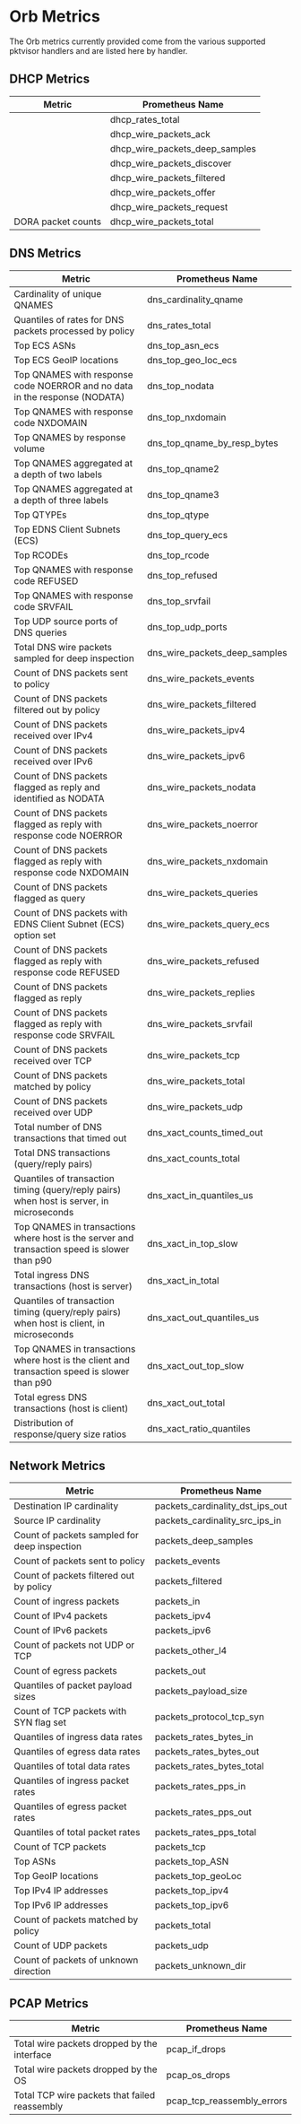 # Orb Metrics

The Orb metrics currently provided come from the various supported pktvisor handlers and are listed here by handler.

## DHCP Metrics

| Metric             | Prometheus Name                    |
| ------------------ | ---------------------------------- |
|                    | dhcp\_rates\_total                 |
|                    | dhcp\_wire\_packets\_ack           |
|                    | dhcp\_wire\_packets\_deep\_samples |
|                    | dhcp\_wire\_packets\_discover      |
|                    | dhcp\_wire\_packets\_filtered      |
|                    | dhcp\_wire\_packets\_offer         |
|                    | dhcp\_wire\_packets\_request       |
| DORA packet counts | dhcp\_wire\_packets\_total         |

## DNS Metrics

| Metric                                                                                       | Prometheus Name                   |
| -------------------------------------------------------------------------------------------- | --------------------------------- |
| Cardinality of unique QNAMES                                                                 | dns\_cardinality\_qname           |
| Quantiles of rates for DNS packets processed by policy                                       | dns\_rates\_total                 |
| Top ECS ASNs                                                                                 | dns\_top\_asn\_ecs                |
| Top ECS GeoIP locations                                                                      | dns\_top\_geo\_loc\_ecs           |
| Top QNAMES with response code NOERROR and no data in the response (NODATA)                   | dns\_top\_nodata                  |
| Top QNAMES with response code NXDOMAIN                                                       | dns\_top\_nxdomain                |
| Top QNAMES by response volume                                                                | dns\_top\_qname\_by\_resp\_bytes  |
| Top QNAMES aggregated at a depth of two labels                                               | dns\_top\_qname2                  |
| Top QNAMES aggregated at a depth of three labels                                             | dns\_top\_qname3                  |
| Top QTYPEs                                                                                   | dns\_top\_qtype                   |
| Top EDNS Client Subnets (ECS)                                                                | dns\_top\_query\_ecs              |
| Top RCODEs                                                                                   | dns\_top\_rcode                   |
| Top QNAMES with response code REFUSED                                                        | dns\_top\_refused                 |
| Top QNAMES with response code SRVFAIL                                                        | dns\_top\_srvfail                 |
| Top UDP source ports of DNS queries                                                          | dns\_top\_udp\_ports              |
| Total DNS wire packets sampled for deep inspection                                           | dns\_wire\_packets\_deep\_samples |
| Count of DNS packets sent to policy                                                          | dns\_wire\_packets\_events        |
| Count of DNS packets filtered out by policy                                                  | dns\_wire\_packets\_filtered      |
| Count of DNS packets received over IPv4                                                      | dns\_wire\_packets\_ipv4          |
| Count of DNS packets received over IPv6                                                      | dns\_wire\_packets\_ipv6          |
| Count of DNS packets flagged as reply and identified as NODATA                               | dns\_wire\_packets\_nodata        |
| Count of DNS packets flagged as reply with response code NOERROR                             | dns\_wire\_packets\_noerror       |
| Count of DNS packets flagged as reply with response code NXDOMAIN                            | dns\_wire\_packets\_nxdomain      |
| Count of DNS packets flagged as query                                                        | dns\_wire\_packets\_queries       |
| Count of DNS packets with EDNS Client Subnet (ECS) option set                                | dns\_wire\_packets\_query\_ecs    |
| Count of DNS packets flagged as reply with response code REFUSED                             | dns\_wire\_packets\_refused       |
| Count of DNS packets flagged as reply                                                        | dns\_wire\_packets\_replies       |
| Count of DNS packets flagged as reply with response code SRVFAIL                             | dns\_wire\_packets\_srvfail       |
| Count of DNS packets received over TCP                                                       | dns\_wire\_packets\_tcp           |
| Count of DNS packets matched by policy                                                       | dns\_wire\_packets\_total         |
| Count of DNS packets received over UDP                                                       | dns\_wire\_packets\_udp           |
| Total number of DNS transactions that timed out                                              | dns\_xact\_counts\_timed\_out     |
| Total DNS transactions (query/reply pairs)                                                   | dns\_xact\_counts\_total          |
| Quantiles of transaction timing (query/reply pairs) when host is server, in microseconds     | dns\_xact\_in\_quantiles\_us      |
| Top QNAMES in transactions where host is the server and transaction speed is slower than p90 | dns\_xact\_in\_top\_slow          |
| Total ingress DNS transactions (host is server)                                              | dns\_xact\_in\_total              |
| Quantiles of transaction timing (query/reply pairs) when host is client, in microseconds     | dns\_xact\_out\_quantiles\_us     |
| Top QNAMES in transactions where host is the client and transaction speed is slower than p90 | dns\_xact\_out\_top\_slow         |
| Total egress DNS transactions (host is client)                                               | dns\_xact\_out\_total             |
| Distribution of response/query size ratios                                                   | dns\_xact\_ratio\_quantiles       |

## Network Metrics

| Metric                                       | Prometheus Name                     |
| -------------------------------------------- | ----------------------------------- |
| Destination IP cardinality                   | packets\_cardinality\_dst\_ips\_out |
| Source IP cardinality                        | packets\_cardinality\_src\_ips\_in  |
| Count of packets sampled for deep inspection | packets\_deep\_samples              |
| Count of packets sent to policy              | packets\_events                     |
| Count of packets filtered out by policy      | packets\_filtered                   |
| Count of ingress packets                     | packets\_in                         |
| Count of IPv4 packets                        | packets\_ipv4                       |
| Count of IPv6 packets                        | packets\_ipv6                       |
| Count of packets not UDP or TCP              | packets\_other\_l4                  |
| Count of egress packets                      | packets\_out                        |
| Quantiles of packet payload sizes            | packets\_payload\_size              |
| Count of TCP packets with SYN flag set       | packets\_protocol\_tcp\_syn         |
| Quantiles of ingress data rates              | packets\_rates\_bytes\_in           |
| Quantiles of egress data rates               | packets\_rates\_bytes\_out          |
| Quantiles of total data rates                | packets\_rates\_bytes\_total        |
| Quantiles of ingress packet rates            | packets\_rates\_pps\_in             |
| Quantiles of egress packet rates             | packets\_rates\_pps\_out            |
| Quantiles of total packet rates              | packets\_rates\_pps\_total          |
| Count of TCP packets                         | packets\_tcp                        |
| Top ASNs                                     | packets\_top\_ASN                   |
| Top GeoIP locations                          | packets\_top\_geoLoc                |
| Top IPv4 IP addresses                        | packets\_top\_ipv4                  |
| Top IPv6 IP addresses                        | packets\_top\_ipv6                  |
| Count of packets matched by policy           | packets\_total                      |
| Count of UDP packets                         | packets\_udp                        |
| Count of packets of unknown direction        | packets\_unknown\_dir               |

## PCAP Metrics

| Metric                                        | Prometheus Name               |
| --------------------------------------------- | ----------------------------- |
| Total wire packets dropped by the interface   | pcap\_if\_drops               |
| Total wire packets dropped by the OS          | pcap\_os\_drops               |
| Total TCP wire packets that failed reassembly | pcap\_tcp\_reassembly\_errors |